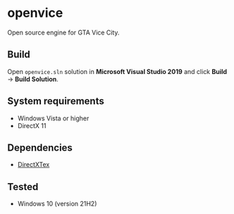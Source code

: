 # openvice
Open source engine for GTA Vice City.

## Build 
Open `openvice.sln` solution in **Microsoft Visual Studio 2019** and click **Build** -> **Build Solution**.

## System requirements
* Windows Vista or higher
* DirectX 11

## Dependencies
* [DirectXTex](https://github.com/microsoft/DirectXTex)

## Tested
* Windows 10 (version 21H2)